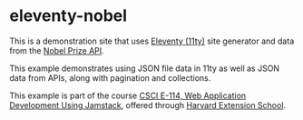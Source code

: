 # eleventy-nobel

This is a demonstration site that uses [Eleventy (11ty)](https://11ty.dev/) site generator and data from the [Nobel Prize API](https://www.nobelprize.org/about/developer-zone-2/).

This example demonstrates using JSON file data in 11ty as well as JSON data from APIs, along with pagination and collections.

This example is part of the course [CSCI E-114, Web Application Development Using Jamstack](https://courses.dce.harvard.edu/?details&crn=26437), offered through [Harvard Extension School](https://extension.harvard.edu/).


